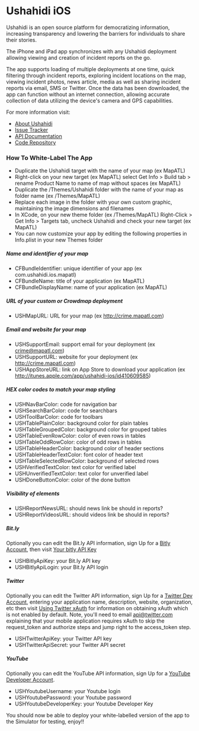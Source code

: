 # Ushahidi iOS #

Ushahidi is an open source platform for democratizing information, increasing transparency and lowering the barriers for individuals to share their stories. 

The iPhone and iPad app synchronizes with any Ushahidi deployment allowing viewing and creation of incident reports on the go. 

The app supports loading of multiple deployments at one time, quick filtering through incident reports, exploring incident locations on the map, viewing incident photos, news article, media as well as sharing incident reports via email, SMS or Twitter. Once the data has been downloaded, the app can function without an internet connection, allowing accurate collection of data utilizing the device's camera and GPS capabilities.

For more information visit:

* [About Ushahidi](http://www.ushahidi.com)
* [Issue Tracker](https://github.com/ushahidi/ushahidi_iphone/issues)
* [API Documentation](http://wiki.ushahidi.com/display/WIKI/Public+API)
* [Code Repository](http://github.com/ushahidi/Ushahidi_iPhone)

### How To White-Label The App ###
* Duplicate the Ushahidi target with the name of your map (ex MapATL)
* Right-click on your new target (ex MapATL) select Get Info > Build tab > rename Product Name to name of map without spaces (ex MapATL)
* Duplicate the /Themes/Ushahidi folder with the name of your map as folder name (ex /Themes/MapATL)
* Replace each image in the folder with your own custom graphic, maintaining the image dimensions and filenames
* In XCode, on your new theme folder (ex /Themes/MapATL) Right-Click > Get Info > Targets tab, uncheck Ushahidi and check your new target (ex MapATL)
* You can now customize your app by editing the following properties in Info.plist in your new Themes folder

##### Name and identifier of your map #####
* CFBundleIdentifier: unique identifier of your app (ex com.ushahidi.ios.mapatl)
* CFBundleName: title of your application (ex MapATL)
* CFBundleDisplayName: name of your application (ex MapATL)

##### URL of your custom or Crowdmap deployment #####
* USHMapURL: URL for your map (ex http://crime.mapatl.com)

##### Email and website for your map #####
* USHSupportEmail: support email for your deployment (ex crime@mapatl.com)
* USHSupportURL: website for your deployment (ex http://crime.mapatl.com)
* USHAppStoreURL: link on App Store to download your application (ex http://itunes.apple.com/app/ushahidi-ios/id410609585)

##### HEX color codes to match your map styling #####
* USHNavBarColor: code for navigation bar 
* USHSearchBarColor: code for searchbars 
* USHToolBarColor: code for toolbars
* USHTablePlainColor: background color for plain tables
* USHTableGroupedColor: background color for grouped tables
* USHTableEvenRowColor: color of even rows in tables
* USHTableOddRowColor: color of odd rows in tables
* USHTableHeaderColor: background color of header sections
* USHTableHeaderTextColor: font color of header text
* USHTableSelectedRowColor: background of selected rows
* USHVerifiedTextColor: text color for verified label
* USHUnverifiedTextColor: text color for unverified label
* USHDoneButtonColor: color of the done button

##### Visibility of elements #####
* USHReportNewsURL: should news link be should in reports?
* USHReportVideosURL: should videos link be should in reports?

##### Bit.ly #####
Optionally you can edit the Bit.ly API information, sign Up for a [Bitly Account](http://bitly.com/a/sign_up), then visit [Your bitly API Key](http://bitly.com/a/your_api_key)

* USHBitlyApiKey: your Bit.ly API key 
* USHBitlyApiLogin: your Bit.ly API login 

##### Twitter #####
Optionally you can edit the Twitter API information, sign Up for a [Twitter Dev Account](https://dev.twitter.com/apps/new), entering your application name, description, website, organization, etc then visit [Using Twitter xAuth](https://dev.twitter.com/pages/xauth) for information on obtaining xAuth which is not enabled by default. Note, you'll need to email api@twitter.com explaining that your mobile application requires xAuth to skip the request_token and authorize steps and jump right to the access_token step.

* USHTwitterApiKey: your Twitter API key
* USHTwitterApiSecret: your Twitter API secret

##### YouTube #####
Optionally you can edit the YouTube API information, sign Up for a [YouTube Developer Account](https://code.google.com/apis/youtube/dashboard/gwt/index.html).

* USHYoutubeUsername: your Youtube login
* USHYoutubePassword: your Youtube password
* USHYoutubeDeveloperKey: your Youtube Developer Key

You should now be able to deploy your white-labelled version of the app to the Simulator for testing, enjoy!!